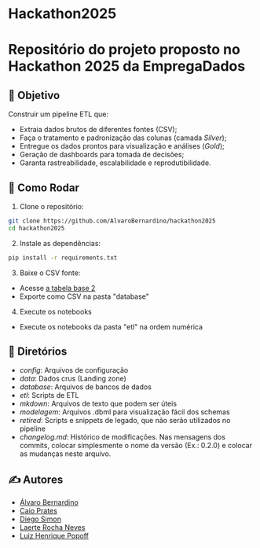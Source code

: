 # Hackathon2025
Repositório do projeto proposto no Hackathon 2025 da EmpregaDados
=============================================================
## 🚀 Objetivo
Construir um pipeline ETL que:
- Extraia dados brutos de diferentes fontes (CSV);
- Faça o tratamento e padronização das colunas (camada *Silver*);
- Entregue os dados prontos para visualização e análises (*Gold*);
- Geração de dashboards para tomada de decisões;
- Garanta rastreabilidade, escalabilidade e reprodutibilidade.

## 🧪 Como Rodar

1. Clone o repositório:
```bash
git clone https://github.com/AlvaroBernardino/hackathon2025
cd hackathon2025
```
2. Instale as dependências:
```bash
pip install -r requirements.txt
```
3. Baixe o CSV fonte:
- Acesse [a tabela base 2](https://empregadados-my.sharepoint.com/:x:/g/personal/bianca_empregadados_com_br/EZYutqfo5ldNhDw2lMYRxrIBnpPI6c7OTjBBS_F5yz860Q?rtime=to82V2qS3Ug)
- Exporte como CSV na pasta "database"
  
4. Execute os notebooks
- Execute os notebooks da pasta "etl" na ordem numérica

## 🧪 Diretórios
 - *config*: Arquivos de configuração
 - *data*: Dados crus (Landing zone)
 - *database*: Arquivos de bancos de dados
 - *etl*: Scripts de ETL
 - *mkdown*: Arquivos de texto que podem ser úteis
 - *modelagem*: Arquivos .dbml para visualização fácil dos schemas
 - *retired*: Scripts e snippets de legado, que não serão utilizados no pipeline
 - *changelog.md*: Histórico de modificações. Nas mensagens dos commits, colocar simplesmente o nome da versão (Ex.: 0.2.0) e colocar as mudanças neste arquivo.

## ✍️ Autores
- [Álvaro Bernardino](https://www.linkedin.com/in/alvaro-bernardino/)
- [Caio Prates](https://www.linkedin.com/in/caiolpfreitas/)
- [Diego Simon](https://www.linkedin.com/in/diego-simon/)
- [Laerte Rocha Neves](https://www.linkedin.com/in/laerterochanp/)
- [Luiz Henrique Popoff](https://www.linkedin.com/in/luizpopoff/)
